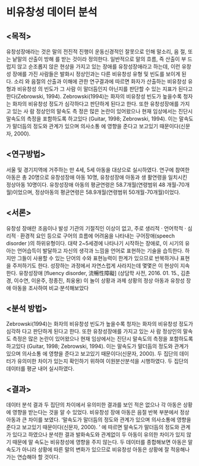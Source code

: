 # 비유창성 데이터 분석

## <목적>
유창성장애라는 것은 말의 전진적 진행이 운동신경적인 잘못으로 인해 말소리, 음
절, 또는 낱말의 산출이 방해 를 받는 것이라 정의한다. 일반적으로 말의 흐름, 즉 산출이 부
드럽지 않고 순조롭지 않은 현상을 가지고 있는 장애를 유창성장애라고 하는데, 이런 유창성
장애를 가진 사람들은 발화시 정상인과는 다른 비유창성 유형 및 빈도를 보이게 된 다. 소리
와 음절의 산출과 이해에 관한 연구결과에 따르면 화자가 산출하는 비유창성 유형과 비유창성
의 빈도가 그 사람 이 말더듬인지 아닌지를 판단할 수 있는 지표가 된다고 한다(Zebrowski, 
1994). Zebrowski(1994)는 화자의 비유창성 빈도가 높을수록 청자는 화자의 비유창성 정도가 
심각하다고 판단하게 된다고 한다. 또한 유창성장애를 가지고 있는 사 람 정상인의 말속도 측
정은 많은 논란이 있어왔으나 현재 임상에서는 진단시 말속도의 측정을 포함하도록 하고있다 
(Guitar, 1998; Zebrowski, 1994). 이는 말속도가 말더듬의 정도와 관계가 있으며 의사소통
에 영향을 준다고 보고있기 때문이다(신문자, 2000). 

## <연구방법>
서울 및 경기지역에 거주하는 만 4세, 5세 아동을 대상으로 
실시하였다. 연구에 참여한 아동은 총 20명으로 유창성장애 아동 10명, 유창성장애 아동과 생
활연령을 일치시킨 정상아동 10명이다. 유창성장애 아동의 평균연령은 58.7개월(연령범위 48
개월-70개월)이었으며, 정상아동의 평균연령은 58.9개월(연령범위 50개월-70개월)이었다.

## <서론>
유창성 장애란 조음이나 발성 기관의 기절직인 이상이 없고, 주로 생리적 · 언어학적 · 심리적 · 환경적 요인 등으로 구어의 흐름에 어려움을 나타내는 구어장애(speech  disorder )의 
하위유형이다. 대략 2~5세경에 나타나기 시작하는 장애로, 이 시기의 유아는 언어습득이 
발달하고 자신의 생각과 느낌을 언어로 표현하는 기술을 습득한다. 하지만 그들이 사용할 수 
있는 단어의 수와 표현능력이 한계가 있으므로 반복하거나 표현을 주저하기도 한다. 성장하는 
과정에서 자연스럽게 사라지는데 몇몇은 이 현상이 지속한다. 유창성장애  [fluency disorder, 
流暢性障礙] (상담학 사전, 2016. 01. 15., 김춘경, 이수연, 이윤주, 정종진, 최웅용) 이 놀이 
상황과 과제 상황의 정상 아동과 유창성 장애 아동을 조사하여 비교·분석해보았다

## <분석 방법>
Zebrowski(1994)는 화자의 비유창성 빈도가 높을수록 청자는 화자의 비유창성 정도가 심각하
다고 판단하게 된다고 한다. 또한 유창성장애를 가지고 있는 사 람 정상인의 말속도 측정은 
많은 논란이 있어왔으나 현재 임상에서는 진단시 말속도의 측정을 포함하도록 하고있다 
(Guitar, 1998; Zebrowski, 1994). 이는 말속도가 말더듬의 정도와 관계가 있으며 의사소통
에 영향을 준다고 보고있기 때문이다(신문자, 2000).
두 집단의 데이터가 유의미한 차이가 있는지 확인하기 위하여 이원분산분석을 시행하였다. 두 
집단의 데이터를 평균 내어 실시하였다.

## <결과>
데이터 분석 결과 두 집단의 차이에서 유의미한 결과를 보인 적은 없으나 각 아동은 
상황에 영향을 받는다는 것을 알 수 있었다. 비유창성 장애 아동은 음절 반복 부분에서 정상 
아동과 큰 차이를 보였다. ‘말속도가 말더듬의 정도와 관계가 있으며 의사소통에 영향을 준다고 
보고있기 때문이다(신문자, 2000). ’ 에 따르면 말속도가 말더듬의 정도와 관계가 있다고 
하였으나 분석한 결과 발화속도와 관계없이 두 아동이 유의한 차이가 있지 않기 때문에 말 
속도는 비유창성에 영향을 주지 않는다. 두 데이터를 종합해보면 아동은 말 속도가 아니라 
상황에 따른 말의 변화가 있으므로 비유창성 아동은 상황에 잘 적응해나가는 연습해야 할 
것이다.

